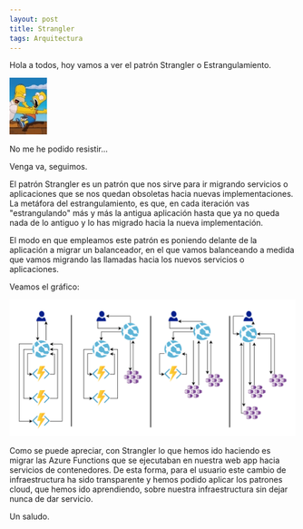 ```yaml
---
layout: post
title: Strangler
tags: Arquitectura
---
```


Hola a todos, hoy vamos a ver el patrón Strangler o Estrangulamiento. 

![homer strangler bart](/img/cloudpatterns/homerstranglerbart.jpeg "homer strangler bart")

No me he podido resistir...

Venga va, seguimos.

El patrón Strangler es un patrón que nos sirve para ir migrando servicios o aplicaciones que se nos quedan obsoletas hacia nuevas implementaciones. La metáfora del estrangulamiento, es que, en cada iteración vas "estrangulando" más y más la antigua aplicación hasta que ya no queda nada de lo antiguo y lo has migrado hacia la nueva implementación.

El modo en que empleamos este patrón es poniendo delante de la aplicación a migrar un balanceador, en el que vamos balanceando a medida que vamos migrando las llamadas hacia los nuevos servicios o aplicaciones.

Veamos el gráfico:

![Strangler](/img/cloudpatterns/strangler.png "Strangler")

Como se puede apreciar, con Strangler lo que hemos ido haciendo es migrar las Azure Functions que se ejecutaban en nuestra web app hacia servicios de contenedores. De esta forma, para el usuario este cambio de infraestructura ha sido transparente  y hemos podido aplicar los patrones cloud, que hemos ido aprendiendo, sobre nuestra infraestructura sin dejar nunca de dar servicio.

Un saludo.
